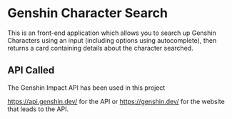 # Genshin Character Search

This is an front-end application which allows you to search up Genshin Characters using an input (including options using autocomplete), then returns a card containing details about the character searched.

## API Called
The Genshin Impact API has been used in this project

https://api.genshin.dev/ for the API or https://genshin.dev/ for the website that leads to the API.
